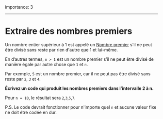 importance: 3

---

# Extraire des nombres premiers

Un nombre entier supérieur à 1 est appelé un [Nombre premier](https://fr.wikipedia.org/wiki/Nombre_premier) s'il ne peut être divisé sans reste par rien d'autre que 1 et lui-même.

En d’autres termes, `n > 1` est un nombre premier s’il ne peut être divisé de manière égale par autre chose que `1` et `n`.

Par exemple, `5` est un nombre premier, car il ne peut pas être divisé sans reste par `2`, `3` et `4`.

**Écrivez un code qui produit les nombres premiers dans l’intervalle 2 à n.**

Pour `n = 10`, le résultat sera `2`,`3`,`5`,`7`.

P.S.
Le code devrait fonctionner pour n'importe quel `n` et aucune valeur fixe ne doit être codée en dur.